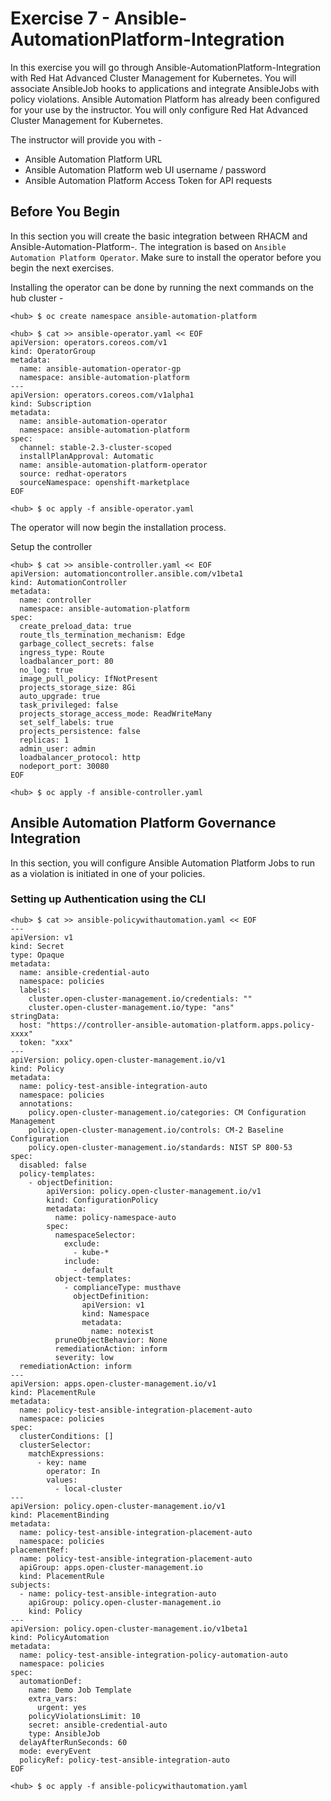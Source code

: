 # Exercise 7 - Ansible-AutomationPlatform-Integration

In this exercise you will go through Ansible-AutomationPlatform-Integration with Red Hat Advanced Cluster Management for Kubernetes. You will associate AnsibleJob hooks to applications and integrate AnsibleJobs with policy violations. Ansible Automation Platform has already been configured for your use by the instructor. You will only configure Red Hat Advanced Cluster Management for Kubernetes.

The instructor will provide you with -

* Ansible Automation Platform URL
* Ansible Automation Platform web UI username / password
* Ansible Automation Platform Access Token for API requests

## Before You Begin

In this section you will create the basic integration between RHACM and Ansible-Automation-Platform-. The integration is based on `Ansible Automation Platform Operator`. Make sure to install the operator before you begin the next exercises.

Installing the operator can be done by running the next commands on the hub cluster -

```
<hub> $ oc create namespace ansible-automation-platform

<hub> $ cat >> ansible-operator.yaml << EOF
apiVersion: operators.coreos.com/v1
kind: OperatorGroup
metadata:
  name: ansible-automation-operator-gp
  namespace: ansible-automation-platform
---
apiVersion: operators.coreos.com/v1alpha1
kind: Subscription
metadata:
  name: ansible-automation-operator
  namespace: ansible-automation-platform
spec:
  channel: stable-2.3-cluster-scoped
  installPlanApproval: Automatic
  name: ansible-automation-platform-operator
  source: redhat-operators
  sourceNamespace: openshift-marketplace
EOF

<hub> $ oc apply -f ansible-operator.yaml
```

The operator will now begin the installation process.


Setup the controller

```
<hub> $ cat >> ansible-controller.yaml << EOF
apiVersion: automationcontroller.ansible.com/v1beta1
kind: AutomationController
metadata:
  name: controller
  namespace: ansible-automation-platform
spec:
  create_preload_data: true
  route_tls_termination_mechanism: Edge
  garbage_collect_secrets: false
  ingress_type: Route
  loadbalancer_port: 80
  no_log: true
  image_pull_policy: IfNotPresent
  projects_storage_size: 8Gi
  auto_upgrade: true
  task_privileged: false
  projects_storage_access_mode: ReadWriteMany
  set_self_labels: true
  projects_persistence: false
  replicas: 1
  admin_user: admin
  loadbalancer_protocol: http
  nodeport_port: 30080
EOF

<hub> $ oc apply -f ansible-controller.yaml
```

## Ansible Automation Platform Governance Integration

In this section, you will configure Ansible Automation Platform Jobs to run as a violation is initiated in one of your policies.

### Setting up Authentication using the CLI

```
<hub> $ cat >> ansible-policywithautomation.yaml << EOF
---
apiVersion: v1
kind: Secret
type: Opaque
metadata:
  name: ansible-credential-auto
  namespace: policies
  labels:
    cluster.open-cluster-management.io/credentials: ""
    cluster.open-cluster-management.io/type: "ans"
stringData:
  host: "https://controller-ansible-automation-platform.apps.policy-xxxx"
  token: "xxx"
---
apiVersion: policy.open-cluster-management.io/v1
kind: Policy
metadata:
  name: policy-test-ansible-integration-auto
  namespace: policies
  annotations:
    policy.open-cluster-management.io/categories: CM Configuration Management
    policy.open-cluster-management.io/controls: CM-2 Baseline Configuration
    policy.open-cluster-management.io/standards: NIST SP 800-53
spec:
  disabled: false
  policy-templates:
    - objectDefinition:
        apiVersion: policy.open-cluster-management.io/v1
        kind: ConfigurationPolicy
        metadata:
          name: policy-namespace-auto
        spec:
          namespaceSelector:
            exclude:
              - kube-*
            include:
              - default
          object-templates:
            - complianceType: musthave
              objectDefinition:
                apiVersion: v1
                kind: Namespace
                metadata:
                  name: notexist
          pruneObjectBehavior: None
          remediationAction: inform
          severity: low
  remediationAction: inform
---
apiVersion: apps.open-cluster-management.io/v1
kind: PlacementRule
metadata:
  name: policy-test-ansible-integration-placement-auto
  namespace: policies
spec:
  clusterConditions: []
  clusterSelector:
    matchExpressions:
      - key: name
        operator: In
        values:
          - local-cluster
---
apiVersion: policy.open-cluster-management.io/v1
kind: PlacementBinding
metadata:
  name: policy-test-ansible-integration-placement-auto
  namespace: policies
placementRef:
  name: policy-test-ansible-integration-placement-auto
  apiGroup: apps.open-cluster-management.io
  kind: PlacementRule
subjects:
  - name: policy-test-ansible-integration-auto
    apiGroup: policy.open-cluster-management.io
    kind: Policy
---
apiVersion: policy.open-cluster-management.io/v1beta1
kind: PolicyAutomation
metadata:
  name: policy-test-ansible-integration-policy-automation-auto
  namespace: policies
spec:
  automationDef:
    name: Demo Job Template
    extra_vars:
      urgent: yes
    policyViolationsLimit: 10
    secret: ansible-credential-auto
    type: AnsibleJob
  delayAfterRunSeconds: 60
  mode: everyEvent
  policyRef: policy-test-ansible-integration-auto
EOF

<hub> $ oc apply -f ansible-policywithautomation.yaml
```
